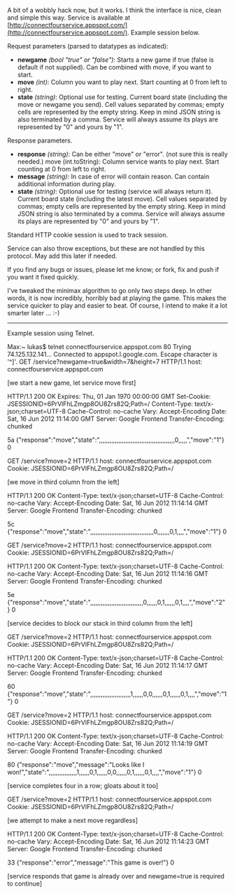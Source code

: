 A bit of a wobbly hack now, but it works. I think the interface is nice, clean and simple this way. Service is available at [http://connectfourservice.appspot.com/](http://connectfourservice.appspot.com/). Example session below.

Request parameters (parsed to datatypes as indicated):

- __newgame__ _(bool "true" or "false")_: Starts a new game if true (false is default if not supplied). Can be combined with move, if you want to start.
- __move__ _(int)_: Column you want to play next. Start counting at 0 from left to right.
- __state__ _(string)_: Optional use for testing. Current board state (including the move or newgame you send). Cell values separated by commas; empty cells are represented by the empty string. Keep in mind JSON string is also terminated by a comma. Service will always assume its plays are represented by "0" and yours by "1".

Response parameters. 

- __response__ _(string)_: Can be either "move" or "error". (not sure this is really needed.)
move (int.toString): Column service wants to play next. Start counting at 0 from left to right.
- __message__ _(string)_: In case of error will contain reason. Can contain additional information during play.
- __state__ _(string)_: Optional use for testing (service will always return it). Current board state (including the latest move). Cell values separated by commas; empty cells are represented by the empty string. Keep in mind JSON string is also terminated by a comma. Service will always assume its plays are represented by "0" and yours by "1".

Standard HTTP cookie session is used to track session.

Service can also throw exceptions, but these are not handled by this protocol. May add this later if needed.

If you find any bugs or issues, please let me know; or fork, fix and push if you want it fixed quickly.

I've tweaked the minimax algorithm to go only two steps deep. In other words, it is now incredibly, horribly bad at playing the game. This makes the service quicker to play and easier to beat. Of course, I intend to make it a lot smarter later ... :-)

***

Example session using Telnet.

Max:~ lukas$ telnet connectfourservice.appspot.com 80
Trying 74.125.132.141...
Connected to appspot.l.google.com.
Escape character is '^]'.
GET /service?newgame=true&width=7&height=7 HTTP/1.1
host: connectfourservice.appspot.com

[we start a new game, let service move first]

HTTP/1.1 200 OK
Expires: Thu, 01 Jan 1970 00:00:00 GMT
Set-Cookie: JSESSIONID=6PrVlFhLZmgp8OU8Zrs82Q;Path=/
Content-Type: text/x-json;charset=UTF-8
Cache-Control: no-cache
Vary: Accept-Encoding
Date: Sat, 16 Jun 2012 11:14:00 GMT
Server: Google Frontend
Transfer-Encoding: chunked

5a
{"response":"move","state":",,,,,,,,,,,,,,,,,,,,,,,,,,,,,,,,,,,,,,,,,,,0,,,,,","move":"1"}
0


GET /service?move=2 HTTP/1.1
host: connectfourservice.appspot.com
Cookie: JSESSIONID=6PrVlFhLZmgp8OU8Zrs82Q;Path=/

[we move in third column from the left]

HTTP/1.1 200 OK
Content-Type: text/x-json;charset=UTF-8
Cache-Control: no-cache
Vary: Accept-Encoding
Date: Sat, 16 Jun 2012 11:14:14 GMT
Server: Google Frontend
Transfer-Encoding: chunked

5c
{"response":"move","state":",,,,,,,,,,,,,,,,,,,,,,,,,,,,,,,,,,,,0,,,,,,,0,1,,,,","move":"1"}
0

GET /service?move=2 HTTP/1.1
host: connectfourservice.appspot.com
Cookie: JSESSIONID=6PrVlFhLZmgp8OU8Zrs82Q;Path=/

HTTP/1.1 200 OK
Content-Type: text/x-json;charset=UTF-8
Cache-Control: no-cache
Vary: Accept-Encoding
Date: Sat, 16 Jun 2012 11:14:16 GMT
Server: Google Frontend
Transfer-Encoding: chunked

5e
{"response":"move","state":",,,,,,,,,,,,,,,,,,,,,,,,,,,,,,0,,,,,,0,1,,,,,,0,1,,,,","move":"2"}
0

[service decides to block our stack in third column from the left]

GET /service?move=2 HTTP/1.1
host: connectfourservice.appspot.com
Cookie: JSESSIONID=6PrVlFhLZmgp8OU8Zrs82Q;Path=/

HTTP/1.1 200 OK
Content-Type: text/x-json;charset=UTF-8
Cache-Control: no-cache
Vary: Accept-Encoding
Date: Sat, 16 Jun 2012 11:14:17 GMT
Server: Google Frontend
Transfer-Encoding: chunked

60
{"response":"move","state":",,,,,,,,,,,,,,,,,,,,,,,1,,,,,,0,0,,,,,,0,1,,,,,,0,1,,,,","move":"1"}
0

GET /service?move=2 HTTP/1.1
host: connectfourservice.appspot.com
Cookie: JSESSIONID=6PrVlFhLZmgp8OU8Zrs82Q;Path=/

HTTP/1.1 200 OK
Content-Type: text/x-json;charset=UTF-8
Cache-Control: no-cache
Vary: Accept-Encoding
Date: Sat, 16 Jun 2012 11:14:19 GMT
Server: Google Frontend
Transfer-Encoding: chunked

80
{"response":"move","message":"Looks like I won!","state":",,,,,,,,,,,,,,,,1,,,,,,0,1,,,,,,0,0,,,,,,0,1,,,,,,0,1,,,,","move":"1"}
0

[service completes four in a row; gloats about it too]

GET /service?move=2 HTTP/1.1
host: connectfourservice.appspot.com
Cookie: JSESSIONID=6PrVlFhLZmgp8OU8Zrs82Q;Path=/

[we attempt to make a next move regardless]

HTTP/1.1 200 OK
Content-Type: text/x-json;charset=UTF-8
Cache-Control: no-cache
Vary: Accept-Encoding
Date: Sat, 16 Jun 2012 11:14:23 GMT
Server: Google Frontend
Transfer-Encoding: chunked

33
{"response":"error","message":"This game is over!"}
0

[service responds that game is already over and newgame=true is required to continue]